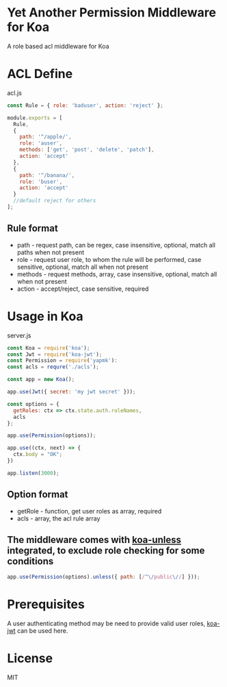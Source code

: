 # Yet Another Permission Middleware for Koa

A role based acl middleware for Koa

# ACL Define

acl.js

```js
const Rule = { role: 'baduser', action: 'reject' };

module.exports = [
  Rule,
  {
    path: '^/apple/',
    role: 'auser',
    methods: ['get', 'post', 'delete', 'patch'],
    action: 'accept'
  },
  {
    path: '^/banana/',
    role: 'buser',
    action: 'accept'
  }
  //default reject for others
];
```
## Rule format

* path    - request path, can be regex, case insensitive, optional, match all paths when not present
* role    - request user role, to whom the rule will be performed, case sensitive, optional, match all when not present
* methods - request methods, array, case insensitive, optional, match all when not present
* action  - accept/reject, case sensitive, required

# Usage in Koa

server.js

```js
const Koa = require('koa');
const Jwt = require('koa-jwt');
const Permission = require('yapmk'):
const acls = requre('./acls');

const app = new Koa();

app.use(Jwt({ secret: 'my jwt secret' }));

const options = {
  getRoles: ctx => ctx.state.auth.roleNames,
  acls
};

app.use(Permission(options));

app.use((ctx, next) => {
  ctx.body = "OK";
})

app.listen(3000);
```

## Option format

* getRole   - function, get user roles as array, required
* acls      - array, the acl rule array

## The middleware comes with [koa-unless](https://github.com/Foxandxss/koa-unless) integrated, to exclude role checking for some conditions

```js
app.use(Permission(options).unless({ path: [/^\/public\//] }));
```

# Prerequisites

A user authenticating method may be need to provide valid user roles, [koa-jwt](https://github.com/koajs/jwt) can be used here.

# License

  MIT
